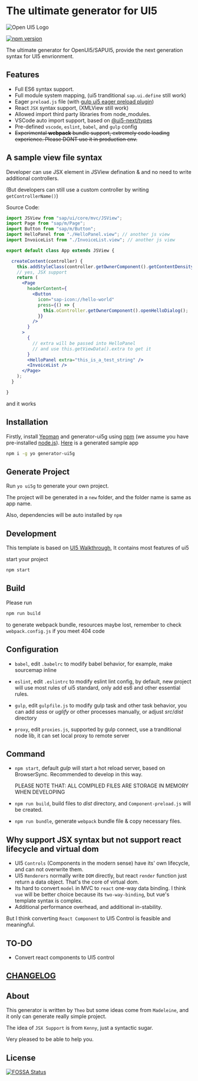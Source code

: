 # The ultimate generator for UI5

![Open UI5 Logo](https://openui5.org/images/OpenUI5_new_big_side.png)

[![npm version](https://badge.fury.io/js/generator-ui5g.svg)](https://www.npmjs.com/package/generator-ui5g)

The ultimate generator for OpenUI5/SAPUI5, provide the next generation syntax for UI5 envrionment.

## Features

* Full ES6 syntax support.
* Full module system mapping, (ui5 tranditional `sap.ui.define` still work)
* Eager `preload.js` file (with [gulp ui5 eager preload plugin](https://github.com/Soontao/gulp-ui5-eager-preload))
* React `JSX` syntax support, (XMLView still work)
* Allowed import third party libraries from node_modules.
* VSCode auto import support, based on [@ui5-next/types](https://github.com/ui5-next/types)
* Pre-defined `vscode`, `eslint`, `babel`, and `gulp` config
* ~~Experimental **webpack** bundle support, extremely code loading experience. Please DONT use it in production env.~~

## A sample view file syntax

Developer can use JSX element in JSView defination & and no need to write additional controllers.

(But developers can still use a custom controller by writing `getControllerName()`)

Source Code:

```jsx
import JSView from "sap/ui/core/mvc/JSView";
import Page from "sap/m/Page";
import Button from "sap/m/Button";
import HelloPanel from "./HelloPanel.view"; // another js view
import InvoiceList from "./InvoiceList.view"; // another js view

export default class App extends JSView {

  createContent(controller) {
    this.addStyleClass(controller.getOwnerComponent().getContentDensityClass());
    // yes, JSX support
    return (
      <Page
        headerContent={
          <Button
            icon="sap-icon://hello-world"
            press={() => {
              this.oController.getOwnerComponent().openHelloDialog();
            }}
          />
        }
      >
        {
          // extra will be passed into HelloPanel
          // and use this.getViewData().extra to get it
        }
        <HelloPanel extra="this_is_a_test_string" />
        <InvoiceList />
      </Page>
    );
  }

}
```

and it works

## Installation

Firstly, install [Yeoman](http://yeoman.io) and generator-ui5g using [npm](https://www.npmjs.com/) (we assume you have pre-installed [node.js](https://nodejs.org/)). [Here](https://github.com/Soontao/ui5g-generate-proj) is a generated sample app

```bash
npm i -g yo generator-ui5g
```

## Generate Project

Run `yo ui5g` to generate your own project.

The project will be generated in a `new` folder, and the folder name is same as app name.

Also, dependencies will be auto installed by `npm`

## Development

This template is based on [UI5 Walkthrough](https://sapui5.hana.ondemand.com/test-resources/sap/m/demokit/tutorial/walkthrough/37/webapp/test/mockServer.html?sap-ui-theme=sap_belize), It contains most features of ui5

start your project

```bash
npm start
```

## Build

Please run

```bash
npm run build
```

to generate webpack bundle, resources maybe lost, remember to check `webpack.config.js` if you meet 404 code

## Configuration

* ```babel```, edit ```.babelrc``` to modify babel behavior, for example, make sourcemap inline

* ```eslint```, edit ```.eslintrc``` to modify eslint lint config, by default, new project will use most rules of ui5 standard, only add es6 and other essential rules.

* ```gulp```, edit ```gulpfile.js``` to modify gulp task and other task behavior, you can add *sass* or *uglify* or other processes manually, or adjust *src*/*dist* directory

* ```proxy```, edit ```proxies.js```, supported by gulp connect, use a tranditional node lib, it can set local proxy to remote server

## Command

* ```npm start```, default *gulp* will start a hot reload server, based on BrowserSync. Recommended to develop in this way.
  
  PLEASE NOTE THAT: ALL COMPILED FILES ARE STORAGE IN MEMORY WHEN DEVELOPING
  
* ```npm run build```, build files to *dist* directory, and ```Component-preload.js``` will be created.

* ```npm run bundle```, generate `webpack` bundle file & copy necessary files.

## Why support JSX syntax but not support react lifecycle and virtual dom

* UI5 `Controls` (Components in the modern sense) have its' own lifecycle, and can not overwrite them.
* UI5 `Renderers` normally write `DOM` directly, but react `render` function just return a data object. That's the core of virtual dom.
* Its hard to convert `model` in MVC to `react` one-way data binding. I think `vue` will be better choice because its `two-way-binding`, but vue's template syntax is complex.
* Additional performance overhead, and additional in-stability.

But I think converting `React Component` to UI5 Control is feasible and meaningful.

## TO-DO

* Convert react components to UI5 control

## [CHANGELOG](./CHANGELOG.md)

## About

This generator is written by `Theo` but some ideas come from `Madeleine`, and it only can generate really simple project.

The idea of `JSX Support` is from `Kenny`, just a syntactic sugar.

Very pleased to be able to help you.

## License

[![FOSSA Status](https://app.fossa.io/api/projects/git%2Bgithub.com%2FSoontao%2Fui5g.svg?type=large)](https://app.fossa.io/projects/git%2Bgithub.com%2FSoontao%2Fui5g?ref=badge_large)
